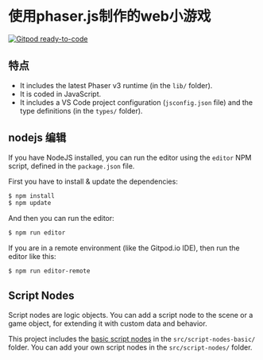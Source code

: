# 使用phaser.js制作的web小游戏

[![Gitpod ready-to-code](https://img.shields.io/badge/Gitpod-ready--to--code-908a85?logo=gitpod)](https://gitpod.io/#https://github.com/PhaserEditor2D/starter-template-basic-javascript)


## 特点

* It includes the latest Phaser v3 runtime (in the `lib/` folder).
* It is coded in JavaScript.
* It includes a VS Code project configuration (`jsconfig.json` file) and the type definitions (in the `types/` folder).

## nodejs 编辑

If you have NodeJS installed, you can run the editor using the `editor` NPM script, defined in the `package.json` file.

First you have to install & update the dependencies:

```bash
$ npm install
$ npm update
```

And then you can run the editor:

```bash
$ npm run editor
```

If you are in a remote environment (like the Gitpod.io IDE), then run the editor like this:

```bash
$ npm run editor-remote
```

## Script Nodes

Script nodes are logic objects. You can add a script node to the scene or a game object, for extending it with custom data and behavior.

This project includes the [basic script nodes](https://github.com/PhaserEditor2D/script-nodes-basic-js) in the `src/script-nodes-basic/` folder. You can add your own script nodes in the `src/script-nodes/` folder.
